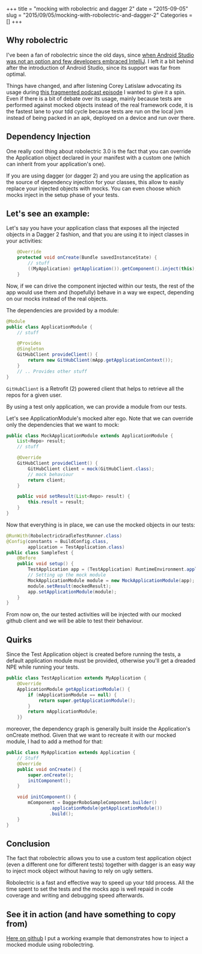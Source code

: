+++
title = "mocking with robolectric and dagger 2"
date = "2015-09-05"
slug = "2015/09/05/mocking-with-robolectric-and-dagger-2"
Categories = []
+++
## Why robolectric
I've been a fan of robolectric since the old days, since [when Android Studio was not an option and few developers embraced IntelliJ](http://fedepaol.github.io/blog/2012/07/23/intellij-robolectric-and-android/). I left it a bit behind after the introduction of Android Studio, since its support was far from optimal.

Things have changed, and after listening Corey Latislaw advocating its usage during [this fragmented podcast episode](http://fragmentedpodcast.com/episodes/13/) I wanted to give it a spin. Even if there is a bit of debate over its usage, mainly because tests are performed against mocked objects instead of the real framework code, it is the fastest lane to your tdd cycle because tests are run on the local jvm instead of being packed in an apk, deployed on a device and run over there. 

## Dependency Injection
One really cool thing about robolectric 3.0 is the fact that you can override the Application object declared in your manifest with a custom one (which can inherit from your application's one).

If you are using dagger (or dagger 2) and you are using the application as the source of dependency injection for your classes, this allow to easily replace your injected objects with mocks. You can even choose which mocks inject in the setup phase of your tests.

## Let's see an example:
Let's say you have your application class that exposes all the injected objects in a Dagger 2 fashion, and that you are using it to inject classes in your activities:

```java
    @Override
    protected void onCreate(Bundle savedInstanceState) {
        // stuff 
        ((MyApplication) getApplication()).getComponent().inject(this);
    }
```

Now, if we can drive the component injected within our tests, the rest of the app would use them and (hopefully) behave in a way we expect, depending on our mocks instead of the real objects.

The dependencies are provided by a module:

```java
@Module
public class ApplicationModule {
    // stuff

    @Provides
    @Singleton
    GitHubClient provideClient() {
        return new GitHubClient(mApp.getApplicationContext());
    }
    // .. Provides other stuff
}
```

`GitHubClient` is a Retrofit (2) powered client that helps to retrieve all the repos for a given user.

By using a test only application, we can provide a module from our tests. 

Let's see ApplicationModule's mocked alter ego. Note that we can override only the dependencies that we want to mock:

```java
public class MockApplicationModule extends ApplicationModule {
    List<Repo> result;
    // stuff

    @Override
    GitHubClient provideClient() {
        GitHubClient client = mock(GitHubClient.class);
        // mock behaviour
        return client;
    }

    public void setResult(List<Repo> result) {
        this.result = result;
    }
}
```

Now that everything is in place, we can use the mocked objects in our tests:

```java
@RunWith(RobolectricGradleTestRunner.class)
@Config(constants = BuildConfig.class,
        application = TestApplication.class)
public class SampleTest {
    @Before
    public void setup() {
        TestApplication app = (TestApplication) RuntimeEnvironment.application;
        // Setting up the mock module
        MockApplicationModule module = new MockApplicationModule(app);
        module.setResult(mockedResult);
        app.setApplicationModule(module);
    }
}
```

From now on, the our tested activities will be injected with our mocked github client and we will be able to test their behaviour.

## Quirks
Since the Test Application object is created before running the tests, a default application module must be provided, otherwise you'll get a dreaded NPE while running your tests.

```java
public class TestApplication extends MyApplication {
    @Override
    ApplicationModule getApplicationModule() {
        if (mApplicationModule == null) {
            return super.getApplicationModule();
        }
        return mApplicationModule;
    }}
``` 

moreover, the dependency graph is generally built inside the Application's onCreate method. Given that we want to recreate it with our mocked module, I had to add a method for that:

```java
public class MyApplication extends Application {
    // Stuff 
    @Override
    public void onCreate() {
        super.onCreate();
        initComponent();
    }

    void initComponent() {
        mComponent = DaggerRoboSampleComponent.builder()
                .applicationModule(getApplicationModule())
                .build();
    }
}
```

## Conclusion
The fact that robolectric allows you to use a custom test application object (even a different one for different tests) together with dagger is an easy way to inject mock object without having to rely on ugly setters. 

Robolectric is a fast and effective way to speed up your tdd process. All the time spent to set the tests and the mocks app is well repaid in code coverage and writing and debugging speed afterwards.

## See it in action (and have something to copy from)
[Here on github](https://github.com/fedepaol/RobolectricDependenyInjection) I put a working example that demonstrates how to inject a mocked module using robolectring.
